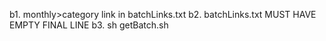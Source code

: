 b1. monthly>category link in batchLinks.txt
b2. batchLinks.txt MUST HAVE EMPTY FINAL LINE
b3. sh getBatch.sh